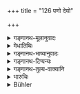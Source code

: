 +++
title = "126 पणो देयो"

+++

<details><summary>गङ्गानथ-मूलानुवादः</summary>

One paṇa shall be paid as the wages of the inferior, and six to the superior servant; as also clothing every sixth month and a Droṇa of grain every month.—(126)
</details>

<details><summary>मेधातिथिः</summary>

**अवकृष्टः** संमार्जनशोधनविनियुक्तः, तस्य भक्तार्थं **पणो देयः** । **उत्कृष्टस्य** षट्सु षट्सु मासेषु गतेष्व् **आच्छाद**वस्त्रम् । **धान्यद्रोणश् च मासिकः** । चतुराढको **द्रोणः** । पणपरिमाणं वक्ष्यति (म्ध् ८.१३६) । वृत्तिकल्पनार्था एते ॥ ७.१२६ ॥
</details>

<details><summary>गङ्गानथ-भाष्यानुवादः</summary>

To the ‘*inferior servant*’—*i.e*., to one who is employed in such work as sweeping and cleaning; for his living one *paṇa* should be paid.

To the superior servant shall also be given *Clothing every sixth month*’; and also ‘a *Droṇa of grain*’; a ‘*droṇa*’ is equal to four
*Ādhakas*.

The exact measure of the ‘*paṇa*’ the author is going to describe later on (8.136).

These verses are meant to prescribe the wages of the servants.—(126)
</details>

<details><summary>गङ्गानथ-टिप्पन्यः</summary>

‘*Paṇa*’—See 8.136.

‘*Droṇa*’—‘Four *āḍhakas*, *i.e*., 10 seers’ (Medhātithi and Kullūka);—‘512 *palas*’ (Govindarāja).

“Govindarāja and Kullūka state that the highest servants shall receive six times as much grain and clothes as the lowest, and the middle class servants three times as much as the lowest”—Buhler.

This verse is quoted in *Vīramitrodaya* (Rājanīti, p. 252), which adds the following notes:—‘*Avakṛṣṭasya*,’ ‘of domestic servants’;—‘*vetanam*,’ fooding,—‘*āchādaḥ*’, ‘two pieces of clothing’,—‘*droṇaḥ* ‘four ‘*Āḍhakas*’;—and in *Śuddhikaumudī* (p. 240).
</details>

<details><summary>गङ्गानथ-तुल्य-वाक्यानि</summary>

*Śaṅkha-Likhita* (Vīramitrodaya-Rājanīti, p. 252).—‘Two golden pieces
constitute the monthly wage; to be paid on calculating after six months, or four months.’
</details>

<details><summary>भारुचिः</summary>

भक्तपर्कॢप्तिः श्लोकद्वयेन । पणद्रोणयोः परिमाणं वक्ष्यति ॥ ७.१२६ ॥
</details>

<details><summary>Bühler</summary>

126	One pana must be given (daily) as wages to the lowest, six to the highest, likewise clothing every six months and one drona of grain every month.
</details>
